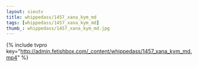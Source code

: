 ```yaml
--- 
layout: sieutv
title: whippedass/1457_xana_kym_md
tags: [whippedass/1457_xana_kym_md]
thumb_: whippedass/1457_xana_kym_md.jpg
---
```

{% include tvpro key="http://admin.fetishbox.com/_content/whippedass/1457_xana_kym_md.mp4" %} 
